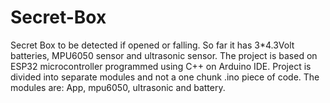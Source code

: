 # Secret-Box
Secret Box to be detected if opened or falling. So far it has 3*4.3Volt batteries, MPU6050 sensor and ultrasonic sensor. The project is based on ESP32 microcontroller programmed using C++ on Arduino IDE. Project is divided into separate modules and not a one chunk .ino piece of code. The modules are: App, mpu6050, ultrasonic and battery. 
